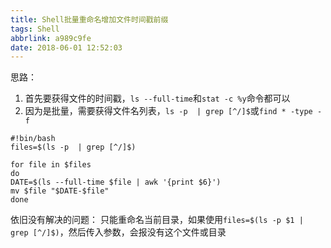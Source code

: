 ```yaml
---
title: Shell批量重命名增加文件时间戳前缀
tags: Shell
abbrlink: a989c9fe
date: 2018-06-01 12:52:03
---
```


思路：
1. 首先要获得文件的时间戳，`ls --full-time`和`stat -c %y`命令都可以
2. 因为是批量，需要获得文件名列表，`ls -p  | grep [^/]$`或`find * -type -f`



```
#!bin/bash
files=$(ls -p  | grep [^/]$)

for file in $files
do
DATE=$(ls --full-time $file | awk '{print $6}')
mv $file "$DATE-$file"
done
```

依旧没有解决的问题：
只能重命名当前目录，如果使用`files=$(ls -p $1 | grep [^/]$)`，然后传入参数，会报没有这个文件或目录
<!--more-->
